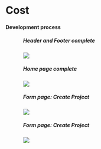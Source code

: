 <h1>Cost</h1>

<h4> Development process </h4>

<ul>
  <ol>
    <h5>Header and Footer complete</h5>
    <img src="https://user-images.githubusercontent.com/78867040/193431974-079c460f-cf94-4e4f-b396-e3ae8860c523.png"/>
  </ol>
  <ol>
    <h5>Home page complete</h5>
    <img src="https://user-images.githubusercontent.com/78867040/193480927-acfc5d45-fe45-4d83-8f4d-f298fd467f36.png"/>
  </ol>
  <ol>
    <h5>Form page: Create Project</h5>
    <img src="https://user-images.githubusercontent.com/78867040/193661748-124bc39b-114f-44c6-b6fe-d6d9c842d40c.png"/>
  </ol>
  <ol>
    <h5>Form page: Create Project</h5>
    <img src="https://user-images.githubusercontent.com/78867040/196017323-0c2c1d7b-d5db-4f9c-b1b1-a5fff05580e0.png"/>
  </ol>
</ul>
